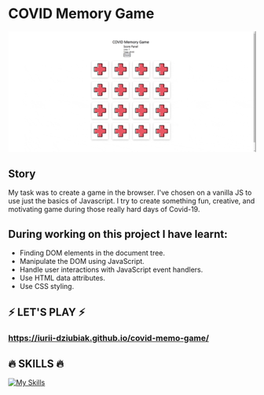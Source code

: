 # COVID Memory Game

![](readme_GIF.gif)

## Story
My task was to create a game in the browser. 
I've chosen on a vanilla JS to use just the basics of Javascript.
I try to create something fun, creative, and motivating game during those 
really hard days of Covid-19.

## During working on this project I have learnt:
- Finding DOM elements in the document tree.
- Manipulate the DOM using JavaScript.
- Handle user interactions with JavaScript event handlers.
- Use HTML data attributes.
- Use CSS styling.

## ⚡ LET'S PLAY ⚡
### https://iurii-dziubiak.github.io/covid-memo-game/

## 🔥 SKILLS 🔥
[![My Skills](https://skills.thijs.gg/icons?i=js,html,css,git&theme=light)](https://skills.thijs.gg)
